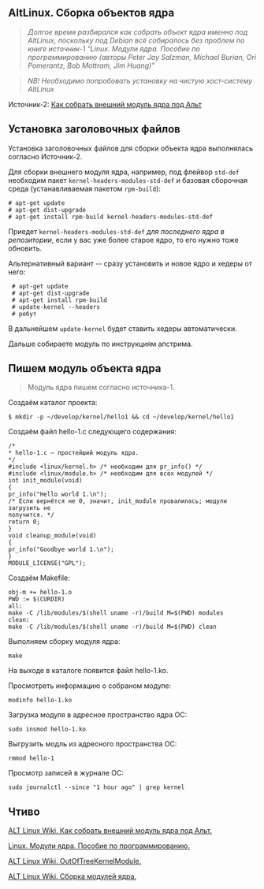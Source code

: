 ## AltLinux. Сборка объектов ядра

> _Долгое время разбирался как собрать объект ядра именно под AltLinux, поскольку под Debian всё собиралось без проблем по книге источник-1 "Linux. Модули ядра. Пособие по программированию (авторы Peter Jay Salzman, Michael Burian, Ori Pomerantz, Bob Mottram,
Jim Huang)"_

> _NB! Необходимо попробовать установку на чистую хост-систему AltLinux_

Источник-2: [Как собрать внешний модуль ядра под Альт](https://www.altlinux.org/Kernel/build_module)

## Установка заголовочных файлов
Установка заголовочных файлов для сборки объекта ядра выполнялась согласно Источник-2.

Для сборки внешнего модуля ядра, например, под флейвор `std-def` необходим пакет `kernel-headers-modules-std-def` и базовая сборочная среда (устанавливаемая пакетом `rpm-build`):

```
# apt-get update
# apt-get dist-upgrade
# apt-get install rpm-build kernel-headers-modules-std-def
```

Приедет `kernel-headers-modules-std-def` _для последнего ядра в репозитории_, если у вас уже более старое ядро, то его нужно тоже обновить.

Альтернативный вариант -- сразу установить и новое ядро и хедеры от него:

```
 # apt-get update
 # apt-get dist-upgrade
 # apt-get install rpm-build
 # update-kernel --headers
 # ребут
 ```
 В дальнейшем `update-kernel` будет ставить хедеры автоматически.

Дальше собираете модуль по инструкциям апстрима.

## Пишем модуль объекта ядра

> Модуль ядра пишем согласно источника-1.

Создаём каталог проекта:

```
$ mkdir -p ~/develop/kernel/hello1 && cd ~/develop/kernel/hello1
```

Создаём файл hello-1.c следующего содержания:

```
/*
* hello-1.c – простейший модуль ядра.
*/
#include <linux/kernel.h> /* необходим для pr_info() */
#include <linux/module.h> /* необходим для всех модулей */
int init_module(void)
{
pr_info("Hello world 1.\n");
/* Если вернётся не 0, значит, init_module провалилась; модули загрузить не
получится. */
return 0;
}
void cleanup_module(void)
{
pr_info("Goodbye world 1.\n");
}
MODULE_LICENSE("GPL");
```

Создаём Makefile:

```
obj-m += hello-1.o
PWD := $(CURDIR)
all:
make -C /lib/modules/$(shell uname -r)/build M=$(PWD) modules
clean:
make -C /lib/modules/$(shell uname -r)/build M=$(PWD) clean
```

Выполняем сборку модуля ядра:
```
make
```

На выходе в каталоге появится файл hello-1.ko.

Просмотреть информацию о собраном модуле:
```
modinfo hello-1.ko
```

Загрузка модуля в адресное пространство ядра ОС:
```
sudo insmod hello-1.ko
```

Выгрузить модль из адресного пространства ОС:
```
rmmod hello-1
```

Просмотр записей в журнале ОС:
```
sudo journalctl --since "1 hour ago" | grep kernel
```

## Чтиво

[ALT Linux Wiki. Как собрать внешний модуль ядра под Альт.](https://www.altlinux.org/Kernel/build_module)

[Linux. Модули ядра. Пособие по программированию.](https://docs.yandex.ru/docs/view?tm=1738973298&tld=ru&lang=ru&name=The-Linux-Kernel-Module-Programming-Guide-ru.pdf&text=Программирования%20ядра%20Linux&url=https%3A%2F%2Fruvds.com%2Fwp-content%2Fuploads%2F2022%2F10%2FThe-Linux-Kernel-Module-Programming-Guide-ru.pdf&lr=37&mime=pdf&l10n=ru&sign=fffc91d2fefb4f3728dabc30ede89ccd&keyno=0&nosw=1&serpParams=tm%3D1738973298%26tld%3Dru%26lang%3Dru%26name%3DThe-Linux-Kernel-Module-Programming-Guide-ru.pdf%26text%3D%25D0%259F%25D1%2580%25D0%25BE%25D0%25B3%25D1%2580%25D0%25B0%25D0%25BC%25D0%25BC%25D0%25B8%25D1%2580%25D0%25BE%25D0%25B2%25D0%25B0%25D0%25BD%25D0%25B8%25D1%258F%2B%25D1%258F%25D0%25B4%25D1%2580%25D0%25B0%2BLinux%26url%3Dhttps%253A%2F%2Fruvds.com%2Fwp-content%2Fuploads%2F2022%2F10%2FThe-Linux-Kernel-Module-Programming-Guide-ru.pdf%26lr%3D37%26mime%3Dpdf%26l10n%3Dru%26sign%3Dfffc91d2fefb4f3728dabc30ede89ccd%26keyno%3D0%26nosw%3D1)

[ALT Linux Wiki. OutOfTreeKernelModule.](https://www.altlinux.org/OutOfTreeKernelModule)

[ALT Linux Wiki. Сборка модулей ядра.](https://www.altlinux.org/Сборка_модулей_ядра#Сборка_нового_модуля)